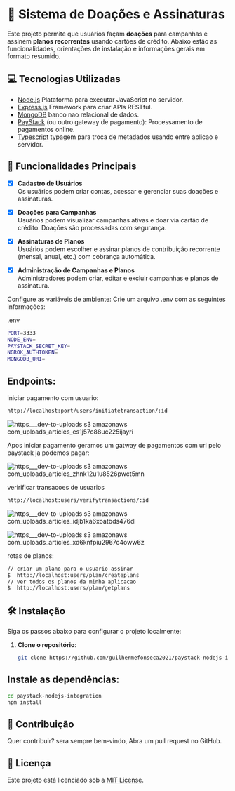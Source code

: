 # 🎯 Sistema de Doações e Assinaturas

Este projeto permite que usuários façam **doações** para campanhas e assinem **planos recorrentes** usando cartões de crédito. Abaixo estão as funcionalidades, orientações de instalação e informações gerais em formato resumido.

## 💻 Tecnologias Utilizadas

- [Node.js](https://nodejs.org/en) Plataforma para executar JavaScript no servidor.
- [Express.js](https://expressjs.com/) Framework para criar APIs RESTful.
- [MongoDB](https://www.mongodb.com/atlas) banco nao relacional de dados.
- [PayStack](https://dashboard.paystack.com/#/get-started) (ou outro gateway de pagamento): Processamento de pagamentos online.
- [Typescript](https://www.typescriptlang.org/) typagem para troca de metadados usando entre aplicao e servidor.


## 🚀 Funcionalidades Principais

- [x] **Cadastro de Usuários**  
  Os usuários podem criar contas, acessar e gerenciar suas doações e assinaturas.

- [x] **Doações para Campanhas**  
  Usuários podem visualizar campanhas ativas e doar via cartão de crédito. Doações são processadas com segurança.

- [x] **Assinaturas de Planos**  
  Usuários podem escolher e assinar planos de contribuição recorrente (mensal, anual, etc.) com cobrança automática.

- [x] **Administração de Campanhas e Planos**  
  Administradores podem criar, editar e excluir campanhas e planos de assinatura.


Configure as variáveis de ambiente: Crie um arquivo .env com as seguintes informações:

.env
```bash
PORT=3333
NODE_ENV=
PAYSTACK_SECRET_KEY=
NGROK_AUTHTOKEN=
MONGODB_URI=
```

## Endpoints:


iniciar pagamento com usuario: 

```bash
http://localhost:port/users/initiatetransaction/:id
```

![https___dev-to-uploads s3 amazonaws com_uploads_articles_es1j57c88uc225ijayri](https://github.com/user-attachments/assets/61bc2342-66c9-4de1-9cc0-f1450a0d9712)

Apos iniciar pagamento geramos um gatway de pagamentos com url pelo paystack ja podemos pagar:

![https___dev-to-uploads s3 amazonaws com_uploads_articles_zhnk12u1u8526pwct5mn](https://github.com/user-attachments/assets/cb00c244-48bb-4acd-8725-70bb447f25c4)


veririficar transacoes de usuarios

```bash
http://localhost:users/verifytransactions/:id 
```

![https___dev-to-uploads s3 amazonaws com_uploads_articles_idjb1ka6xoatbds476dl](https://github.com/user-attachments/assets/d7e2454c-3075-4a14-bebb-e8963ad8a316)


![https___dev-to-uploads s3 amazonaws com_uploads_articles_xd6knfpiu2967c4oww6z](https://github.com/user-attachments/assets/4c1af23f-456a-4ccd-9eab-1e3f7a961433)


rotas de planos:

```bash
// criar um plano para o usuario assinar
$  http://localhost:users/plan/createplans
// ver todos os planos da minha aplicacao
$  http://localhost:users/plan/getplans
```

## 🛠️ Instalação

Siga os passos abaixo para configurar o projeto localmente:

1. **Clone o repositório**:
   ```bash
   git clone https://github.com/guilhermefonseca2021/paystack-nodejs-integration
   ```

## Instale as dependências:

```bash
cd paystack-nodejs-integration
npm install
```

## 🌱 Contribuição

Quer contribuir? sera sempre bem-vindo, Abra um pull request no GitHub.


## 📄 Licença
Este projeto está licenciado sob a [MIT License](https://opensource.org/programs).
